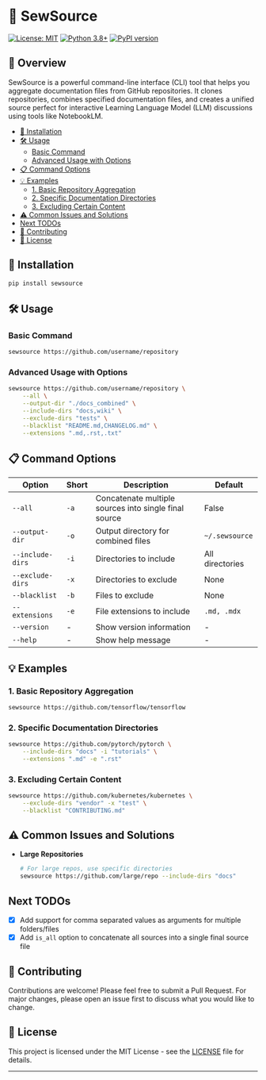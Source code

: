# 🧵 SewSource

[![License: MIT](https://img.shields.io/badge/License-MIT-yellow.svg)](https://opensource.org/licenses/MIT)
[![Python 3.8+](https://img.shields.io/badge/python-3.8+-blue.svg)](https://www.python.org/downloads/)
[![PyPI version](https://badge.fury.io/py/sewsource.svg)](https://badge.fury.io/py/sewsource)

## 📖 Overview

SewSource is a powerful command-line interface (CLI) tool that helps you aggregate documentation files from GitHub repositories. It clones repositories, combines specified documentation files, and creates a unified source perfect for interactive Learning Language Model (LLM) discussions using tools like NotebookLM.
<!-- mtoc-start -->

* [🚀 Installation](#-installation)
* [🛠️ Usage](#-usage)
  * [Basic Command](#basic-command)
  * [Advanced Usage with Options](#advanced-usage-with-options)
* [📋 Command Options](#-command-options)
* [💡 Examples](#-examples)
  * [1. Basic Repository Aggregation](#1-basic-repository-aggregation)
  * [2. Specific Documentation Directories](#2-specific-documentation-directories)
  * [3. Excluding Certain Content](#3-excluding-certain-content)
* [⚠️ Common Issues and Solutions](#-common-issues-and-solutions)
* [Next TODOs](#next-todos)
* [🤝 Contributing](#-contributing)
* [📄 License](#-license)

<!-- mtoc-end -->
## 🚀 Installation

```bash
pip install sewsource
```

## 🛠️ Usage

### Basic Command

```bash
sewsource https://github.com/username/repository
```

### Advanced Usage with Options

```bash
sewsource https://github.com/username/repository \
    --all \
    --output-dir "./docs_combined" \
    --include-dirs "docs,wiki" \
    --exclude-dirs "tests" \
    --blacklist "README.md,CHANGELOG.md" \
    --extensions ".md,.rst,.txt"
```

## 📋 Command Options

| Option | Short | Description | Default |
|--------|-------|-------------|---------|
|`--all` | `-a` | Concatenate multiple sources into single final source | False |
| `--output-dir` | `-o` | Output directory for combined files | `~/.sewsource` |
| `--include-dirs` | `-i` | Directories to include | All directories |
| `--exclude-dirs` | `-x` | Directories to exclude | None |
| `--blacklist` | `-b` | Files to exclude | None |
| `--extensions` | `-e` | File extensions to include | `.md, .mdx` |
| `--version` | - | Show version information | - |
| `--help` | - | Show help message | - |

## 💡 Examples

### 1. Basic Repository Aggregation

```bash
sewsource https://github.com/tensorflow/tensorflow
```

### 2. Specific Documentation Directories

```bash
sewsource https://github.com/pytorch/pytorch \
    --include-dirs "docs" -i "tutorials" \
    --extensions ".md" -e ".rst"
```

### 3. Excluding Certain Content

```bash
sewsource https://github.com/kubernetes/kubernetes \
    --exclude-dirs "vendor" -x "test" \
    --blacklist "CONTRIBUTING.md"
```

## ⚠️ Common Issues and Solutions

* **Large Repositories**

   ```bash
   # For large repos, use specific directories
   sewsource https://github.com/large/repo --include-dirs "docs"
   ```

## Next TODOs

* [x] Add support for comma separated values as arguments for multiple folders/files
* [x] Add `is_all` option to concatenate all sources into a single final source file

## 🤝 Contributing

Contributions are welcome! Please feel free to submit a Pull Request. For major changes, please open an issue first to discuss what you would like to change.

## 📄 License

This project is licensed under the MIT License - see the [LICENSE](LICENSE) file for details.

---
